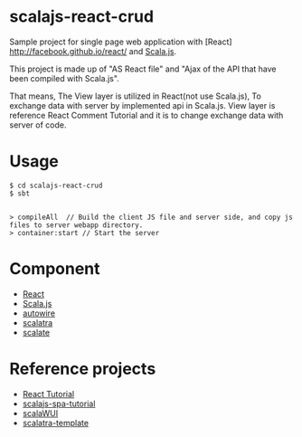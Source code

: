 # scalajs-react-crud

Sample project for single page web application with [React] http://facebook.github.io/react/ and [Scala.js](https://github.com/scala-js/scala-js).

This project is made up of "AS React file" and "Ajax of the API that have been compiled with Scala.js".

That means, The View layer is utilized in React(not use Scala.js), To exchange data with server by implemented api in Scala.js.
View layer is reference React Comment Tutorial and it is to change exchange data with server of code. 

# Usage

```
$ cd scalajs-react-crud
$ sbt
```
```

> compileAll  // Build the client JS file and server side, and copy js files to server webapp directory.
> container:start // Start the server
```


# Component
- [React](http://facebook.github.io/react/)
- [Scala.js](https://github.com/scala-js/scala-js)
- [autowire](https://github.com/lihaoyi/autowire)
- [scalatra](http://scalatra.org/)
- [scalate](http://scalate.github.io/scalate/)

# Reference projects
- [React Tutorial](http://facebook.github.io/react/docs/tutorial.html)
- [scalajs-spa-tutorial](https://github.com/ochrons/scalajs-spa-tutorial)
- [scalaWUI](https://github.com/mathieuleclaire/scalaWUI)
- [scalatra-template](https://github.com/takezoe/scalatra-scalajs-template)
